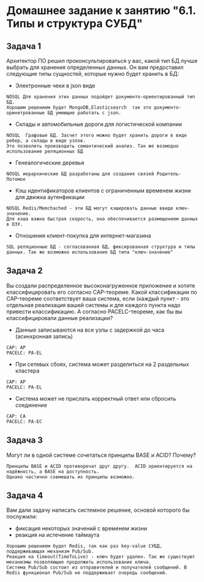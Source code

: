 # Домашнее задание к занятию "6.1. Типы и структура СУБД"
## Задача 1
Архитектор ПО решил проконсультироваться у вас, какой тип БД лучше выбрать для хранения определенных данных.
Он вам предоставил следующие типы сущностей, которые нужно будет хранить в БД:
- Электронные чеки в json виде
```
NOSQL Для хранения этих данных подойдет документо-ориентированный тип БД.  
Хорошим решением будет MongoDB,Elasticsearch  так это документо-оринетрованные БД умеющие работать с json.
```
- Склады и автомобильные дороги для логистической компании
```
NOSQL  Графовые БД. Засчет этого можно будет хранить дороги в виде ребер, а склады в виде узлов.  
Это позволить производить семантический анализ. Так же возмодно использование реляционных БД
```
- Генеалогические деревья
```
NOSQL иерархические БД разработаны для создания связей Родитель-Потомок
```
- Кэш идентификаторов клиентов с ограниченным временем жизни для движка аутенфикации
```
NOSQL Redis/Memchached - эти БД могут кэшировать данные ввиде ключ-значение.  
Для кэша важна быстрая скорость, она обеспечивается размещением данных в ОЗУ.
```
- Отношения клиент-покупка для интернет-магазина
```
SQL реляционные БД - согласованная БД, фиксированная структура и типы данных. Так же возможно использование БД типа "ключ-значение"
```
## Задача 2
Вы создали распределенное высоконагруженное приложение и хотите классифицировать его согласно CAP-теореме. Какой классификации по CAP-теореме соответствует ваша система, если (каждый пункт - это отдельная реализация вашей системы и для каждого пункта надо привести классификацию. А согласно PACELC-теореме, как бы вы классифицировали данные реализации?
- Данные записываются на все узлы с задержкой до часа (асинхронная запись)
```
CAP: AP
PACELC: PA-EL
```
- При сетевых сбоях, система может разделиться на 2 раздельных кластера
```
CAP: AP
PACELC: PA-EL
```
- Система может не прислать корректный ответ или сбросить соединение
```
CAP: CA
PACELC: PA-EC
```
## Задача 3
Могут ли в одной системе сочетаться принципы BASE и ACID? Почему?
```
Принципы BASE и ACID противоречат друг другу.  ACID ориентируется на надёжность, а BASE на доступность.  
Однако частично совмешать их принципы возможно.
```
## Задача 4
Вам дали задачу написать системное решение, основой которого бы послужили:
- фиксация некоторых значений с временем жизни
- реакция на истечение таймаута
```
Хорошим решением будет Redis, так как раз key-value СУБД, поддерживающая механизм Pub/Sub.  
Реакция на timeout(TimeToLive) - ключ будет удален. Так же существуют механизмы позволяющие продолжить использование ключа.  
Система Pub/Sub состоит из отправителей и получателей сообщений. В Redis функционал Pub/Sub не поддерживает очередь сообщений.
```
